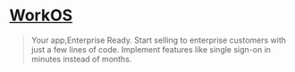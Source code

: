 # [WorkOS](https://workos.com/docs)
> Your app,Enterprise Ready.
> Start selling to enterprise customers with just a few lines of code. Implement features like single sign-on in minutes instead of months.
